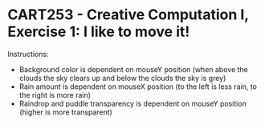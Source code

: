 # CART253 - Creative Computation I, Exercise 1: I like to move it!

Instructions:
- Background color is dependent on mouseY position (when above the clouds the sky clears up and below the clouds the sky is grey)
- Rain amount is dependent on mouseX position (to the left is less rain, to the right is more rain)
- Raindrop and puddle transparency is dependent on mouseY position (higher is more transparent)
